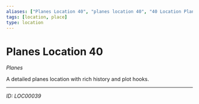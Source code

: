 ```yaml
---
aliases: ["Planes Location 40", "planes location 40", "40 Location Planes"]
tags: [location, place]
type: location
---
```


# Planes Location 40

*Planes*

A detailed planes location with rich history and plot hooks.

---
*ID: LOC00039*